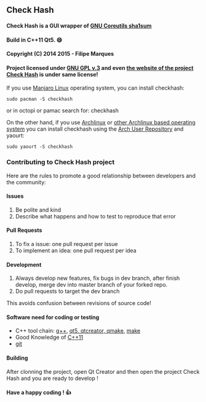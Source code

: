 ## Check Hash

#### Check Hash is a GUI wrapper of [GNU Coreutils sha1sum](http://www.gnu.org/software/coreutils/manual/coreutils.html#sha1sum-invocation)

#### Build in C++11 Qt5. :smile:

#### Copyright (C) 2014 2015 - Filipe Marques

#### Project licensed under [GNU GPL v.3](http://www.gnu.org/copyleft/gpl.html) and even [the website of the project Check Hash](https://filipe-marques.github.io/check-hash) is under same license!

If you use [Manjaro Linux](http://www.manjaro.org/) operating system, you can install checkhash:

```
sudo pacman -S checkhash
```

or in octopi or pamac search for: checkhash

On the other hand, if you use [Archlinux](https://www.archlinux.org/) or [other Archlinux based operating system](https://wiki.archlinux.org/index.php/Arch_based_distributions_%28active%29#Arch-influenced_distributions) you can install checkhash
using the [Arch User Repository](https://aur.archlinux.org) and yaourt:

```
sudo yaourt -S checkhash
```

### Contributing to Check Hash project

Here are the rules to promote a good relationship between developers and the community:

#### Issues

1. Be polite and kind
2. Describe what happens and how to test to reproduce that error

#### Pull Requests

1. To fix a issue: one pull request per issue
2. To implement an idea: one pull request per idea

#### Development

1. Always develop new features, fix bugs in dev branch, after finish develop, merge dev into master branch of your forked repo.
2. Do pull requests to target the dev branch

This avoids confusion between revisions of source code!

#### Software need for coding or testing

* C++ tool chain: [g++](https://gcc.gnu.org/), [qt5, qtcreator, qmake](http://qt-project.org/), [make](http://www.gnu.org/software/make/)
* Good Knowledge of [C++11](http://isocpp.org/)
* [git](http://git-scm.com/)

#### Building

After clonning the project, open Qt Creator and then open the project Check Hash and you are ready to develop !

#### Have a happy coding ! :thumbsup:
